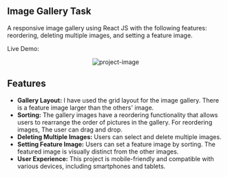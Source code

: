 ## Image Gallery Task

A responsive image gallery using React JS with the following features: reordering, deleting multiple images, and setting a feature image.

Live Demo: 

<p align="center"><img src="https://i.imgur.com/XcnJcyl.png" alt="project-image"></p>

## Features
 - <b>Gallery Layout:</b> I have used the grid layout for the image gallery. There is a feature image larger than the others' image.
 - <b>Sorting:</b> The gallery images have a reordering functionality that allows users to rearrange the order of pictures in the gallery. For reordering images, The user can drag and drop.
 - <b>Deleting Multiple Images:</b> Users can select and delete multiple images.
 - <b>Setting Feature Image:</b> Users can set a feature image by sorting. The featured image is visually distinct from the other images.
 - <b>User Experience:</b> This project is mobile-friendly and compatible with various devices, including smartphones and tablets.